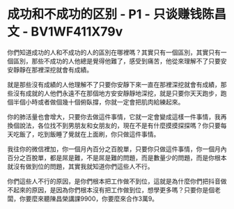 # 成功和不成功的区别 - P1 - 只谈赚钱陈昌文 - BV1WF411X79v

你們知道成功的人和不成功的人的區別在哪裡嗎？其實只有一個區別，其實只有一個區別，那些不成功的人他總是覺得他難了，感受到痛苦，他從來理解不了只要安安靜靜在那裡深挖就會有成績。

就是那些沒有成績的人他理解不了只要你安靜下來一直在那裡深挖就會有成績，那些沒有成就的人他們永遠不在那個地方安安靜靜地深挖，就是只要你天天跑步，跑個半個小時或者做個幾十個俯臥撐，你就一定會把肌肉給練起來。

你的肺活量也會增大，只要你去做這件事情，它就一定會變成這樣一件事情，我再換個說法，各位找不到男朋友和女朋友的，現在不是有什麼摸摸探探嗎？你只要每天吃飯了，吃到飯睡了覺就在上面刷，你只做這件事情。

我往你的微信裡加，你一個月內百分之百脫單，只要你只做這件事情，你一個月內百分之百脫單，都是屌是難，不是屌是難的問題，而是數量少的問題，而是你根本就沒有做到位的問題，其實我就知道你們這些人不行。

你們這些人不行的原因，是你們根本把工作做不到位，這就是為什麼你們把抖音做不起來的原因，是因為你們根本沒有把工作做到位，想學更多嗎？只要你是個老闆，你要麼來聽陳昌榮講課9900，你要麼來合作3萬9。

